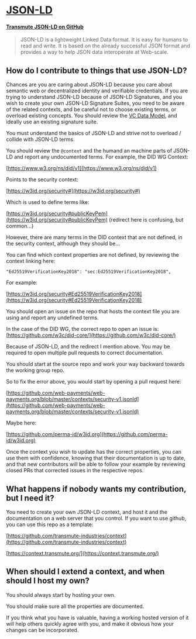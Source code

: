 # [JSON-LD](https://json-ld.org/)

#### [Transmute JSON-LD on GitHub](https://github.com/transmute-industries/context)

> JSON-LD is a lightweight Linked Data format. It is easy for humans to read and write. It is based on the already successful JSON format and provides a way to help JSON data interoperate at Web-scale.

## How do I contribute to things that use JSON-LD?

Chances are you are caring about JSON-LD because you care about semantic web or decentralized identity and verifiable credentials. If you are trying to understand JSON-LD because of JSON-LD Signatures, and you wish to create your own JSON-LD Signature Suites, you need to be aware of the related contexts, and be careful not to choose existing terms, or overload existing concepts. You should review the [VC Data Model](https://www.w3.org/TR/vc-data-model/), and ideally use an existing signature suite.

You must understand the basics of JSON-LD and strive not to overload / collide with JSON-LD terms.

You should review the `@context` and the humand an machine parts of JSON-LD and report any undocumented terms. For example, the DID WG Context:

[https://www.w3.org/ns/did/v1](https://www.w3.org/ns/did/v1)

Points to the security context:

[https://w3id.org/security#](https://w3id.org/security#)

Which is used to define terms like:

[https://w3id.org/security#publicKeyPem](https://w3id.org/security#publicKeyPem) (redirect here is confusing, but common...)

However, there are many terms in the DID context that are not defined, in the security context, although they should be...

You can find which context properties are not defined, by reviewing the context linking here:

```
"Ed25519VerificationKey2018": "sec:Ed25519VerificationKey2018",
```

For example:

[https://w3id.org/security#Ed25519VerificationKey2018](https://w3id.org/security#Ed25519VerificationKey2018)

You should open an issue on the repo that hosts the context file you are using and report any undefined terms.

In the case of the DID WG, the correct repo to open an issue is: [https://github.com/w3c/did-core/](https://github.com/w3c/did-core/)

Because of JSON-LD, and the redirect I mention above. You may be required to open multiple pull requests to correct documentation.

You should start at the source repo and work your way backward towards the working group repo.

So to fix the error above, you would start by opening a pull request here:

[https://github.com/web-payments/web-payments.org/blob/master/contexts/security-v1.jsonld](https://github.com/web-payments/web-payments.org/blob/master/contexts/security-v1.jsonld)

Maybe here:

[https://github.com/perma-id/w3id.org](https://github.com/perma-id/w3id.org)

Once the context you wish to update has the correct properties, you can use them with confidence, knowing that their documentation is up to date, and that new contributors will be able to follow your example by reviewing closed PRs that corrected issues in the respective repos.

## What happens if nobody wants my contribution, but I need it?

You need to create your own JSON-LD context, and host it and the documentation on a web server that you control. If you want to use github, you can use this repo as a template:

[https://github.com/transmute-industries/context](https://github.com/transmute-industries/context)

[https://context.transmute.org/](https://context.transmute.org/)

## When should I extend a context, and when should I host my own?

You should always start by hosting your own.

You should make sure all the properties are documented.

If you think what you have is valuable, having a working hosted version of it will help others quickly agree with you, and make it obvious how your changes can be incorporated.
